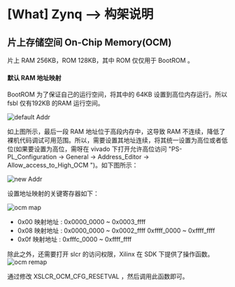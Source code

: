 [What] Zynq --> 构架说明
==========================

## 片上存储空间 On-Chip Memory(OCM)

片上 RAM 256KB，ROM 128KB，其中 ROM 仅仅用于 BootROM 。

#### 默认 RAM 地址映射

BootROM 为了保证自己的运行空间，将其中的 64KB 设置到高位内存运行。所以 fsbl 仅有192KB 的RAM 运行空间。

![default Addr](../defaultRamAddr.jpg)

如上图所示，最后一段 RAM 地址位于高段内存中，这导致 RAM 不连续，降低了裸机代码调试可用范围。所以，需要设置其地址连续，将其统一设置为高位或者低位(如果要设置为高位，需呀在 vivado 下打开允许高位访问 "PS-PL_Configuration -> General -> Address_Editor -> Allow_access_to_High_OCM ")。如下图所示：

![new Addr](../newRamAddr.jpg)

设置地址映射的关键寄存器如下：

![ocm map](../ocmMap.jpg)

- 0x00 映射地址 : 0x0000_0000 ~ 0x0003_ffff
- 0x08 映射地址 : 0x0000_0000 ~ 0x0002_ffff  0xffff_0000 ~ 0xffff_ffff
- 0x0f 映射地址 : 0xfffc_0000 ~ 0xffff_ffff 

除此之外，还需要打开 slcr 的访问权限，Xilinx 在 SDK 下提供了操作函数。
![ocm remap](../funcOcm.jpg)

通过修改 XSLCR_OCM_CFG_RESETVAL ，然后调用此函数即可。



